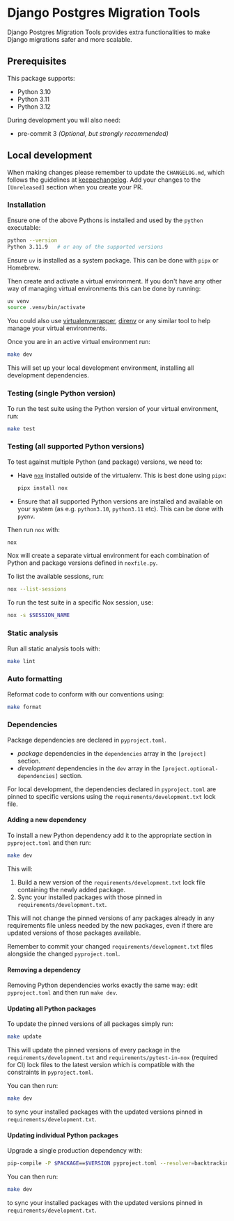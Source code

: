 # Django Postgres Migration Tools

Django Postgres Migration Tools provides extra functionalities to make Django
migrations safer and more scalable.

## Prerequisites

This package supports:

- Python 3.10
- Python 3.11
- Python 3.12

During development you will also need:

- pre-commit 3 _(Optional, but strongly recommended)_

## Local development

When making changes please remember to update the `CHANGELOG.md`, which follows
the guidelines at [keepachangelog]. Add your changes to the `[Unreleased]`
section when you create your PR.

[keepachangelog]: https://keepachangelog.com/

### Installation

Ensure one of the above Pythons is installed and used by the `python`
executable:

```sh
python --version
Python 3.11.9   # or any of the supported versions
```

Ensure `uv` is installed as a system package. This can be done with `pipx` or
Homebrew.

Then create and activate a virtual environment. If you don't have any other way
of managing virtual environments this can be done by running:

```sh
uv venv
source .venv/bin/activate
```

You could also use [virtualenvwrapper], [direnv] or any similar tool to help
manage your virtual environments.

Once you are in an active virtual environment run:

```sh
make dev
```

This will set up your local development environment, installing all development
dependencies.

[virtualenvwrapper]: https://virtualenvwrapper.readthedocs.io/
[direnv]: https://direnv.net

### Testing (single Python version)

To run the test suite using the Python version of your virtual environment,
run:

```sh
make test
```

### Testing (all supported Python versions)

To test against multiple Python (and package) versions, we need to:

- Have [`nox`][nox] installed outside of the virtualenv. This is best done
  using `pipx`:

  ```sh
  pipx install nox
  ```

- Ensure that all supported Python versions are installed and available on your
  system (as e.g. `python3.10`, `python3.11` etc). This can be done with
  `pyenv`.

Then run `nox` with:

```sh
nox
```

Nox will create a separate virtual environment for each combination of Python
and package versions defined in `noxfile.py`.

To list the available sessions, run:

```sh
nox --list-sessions
```

To run the test suite in a specific Nox session, use:

```sh
nox -s $SESSION_NAME
```

[nox]: https://nox.thea.codes/en/stable/

### Static analysis

Run all static analysis tools with:

```sh
make lint
```

### Auto formatting

Reformat code to conform with our conventions using:

```sh
make format
```

### Dependencies

Package dependencies are declared in `pyproject.toml`.

- _package_ dependencies in the `dependencies` array in the `[project]`
  section.
- _development_ dependencies in the `dev` array in the
  `[project.optional-dependencies]` section.

For local development, the dependencies declared in `pyproject.toml` are pinned
to specific versions using the `requirements/development.txt` lock file.

#### Adding a new dependency

To install a new Python dependency add it to the appropriate section in
`pyproject.toml` and then run:

```sh
make dev
```

This will:

1. Build a new version of the `requirements/development.txt` lock file
   containing the newly added package.
2. Sync your installed packages with those pinned in
   `requirements/development.txt`.

This will not change the pinned versions of any packages already in any
requirements file unless needed by the new packages, even if there are updated
versions of those packages available.

Remember to commit your changed `requirements/development.txt` files alongside
the changed `pyproject.toml`.

#### Removing a dependency

Removing Python dependencies works exactly the same way: edit `pyproject.toml`
and then run `make dev`.

#### Updating all Python packages

To update the pinned versions of all packages simply run:

```sh
make update
```

This will update the pinned versions of every package in the
`requirements/development.txt` and `requirements/pytest-in-nox` (required for
CI) lock files to the latest version which is compatible with the constraints
in `pyproject.toml`.

You can then run:

```sh
make dev
```

to sync your installed packages with the updated versions pinned in
`requirements/development.txt`.

#### Updating individual Python packages

Upgrade a single production dependency with:

```sh
pip-compile -P $PACKAGE==$VERSION pyproject.toml --resolver=backtracking --extra=dev --output-file=requirements/development.txt
```

You can then run:

```sh
make dev
```

to sync your installed packages with the updated versions pinned in
`requirements/development.txt`.
